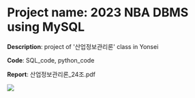 # Project name: 2023 NBA DBMS using MySQL
**Description**: project of '산업정보관리론' class in Yonsei

**Code**: SQL_code, python_code

**Report**: 산업정보관리론_24조.pdf

<img src="https://img.shields.io/badge/MySQL-4479A1?style=for-the-badge&logo=MySQL&logoColor=white">
